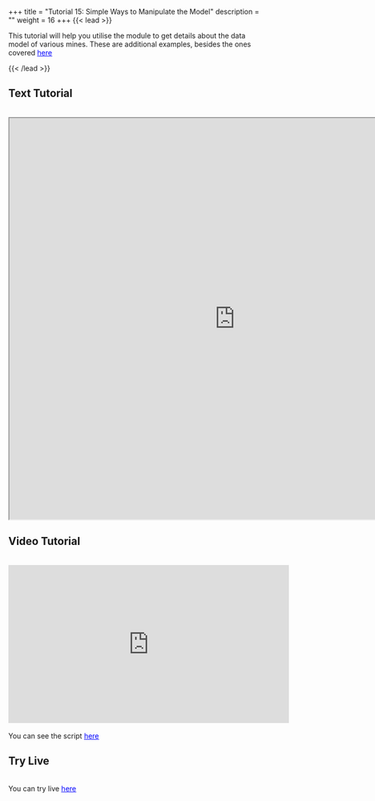 +++
title = "Tutorial 15: Simple Ways to Manipulate the Model"
description = ""
weight = 16
+++
{{< lead >}}
<body>
This tutorial will help you utilise the module to get details about the data model of various mines. These are additional examples, besides the ones covered 
<u/>
  <a href="http://intermine.org/intermine-ws-python/intermine.html#module-intermine.model" style="color:blue;">here</a>
</u> 
</body>

{{< /lead >}}


## Text Tutorial
<br/>

<iframe width="900" height="800" src="https://nbviewer.jupyter.org/github/intermine/intermine-ws-python-docs/blob/master/15-tutorial.ipynb" title="Python Tutorial 15">
</iframe>


## Video Tutorial
<br/>

<iframe width="560" height="315" src="https://www.youtube.com/embed/tnNEqYnnPMA" frameborder="0" allow="accelerometer; autoplay; encrypted-media; gyroscope; picture-in-picture" allowfullscreen></iframe>
<br/>

<br/>
<body>
You can see the script
<u/>
  <a href="/intermine-training-portal/python-scripts/video15" style="color:blue;">here</a>
</u> 
</body>


## Try Live
<br/>

<body>
You can try live
<u/>
  <a href="https://mybinder.org/v2/gh/intermine/intermine-ws-python-docs/master?filepath=15-tutorial.ipynb" style="color:blue;">here</a>
</u> 
</body>